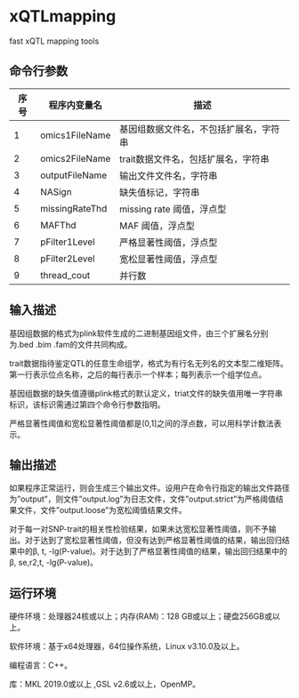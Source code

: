 # xQTLmapping
 fast xQTL mapping tools



##   命令行参数

| 序号 | 程序内变量名   | 描述                                   |
| ---- | -------------- | -------------------------------------- |
| 1    | omics1FileName | 基因组数据文件名，不包括扩展名，字符串 |
| 2    | omics2FileName | trait数据文件名，包括扩展名，字符串    |
| 3    | outputFileName | 输出文件文件名，字符串                 |
| 4    | NASign         | 缺失值标记，字符串                     |
| 5    | missingRateThd | missing rate 阈值，浮点型              |
| 6    | MAFThd         | MAF 阈值，浮点型                       |
| 7    | pFilter1Level  | 严格显著性阈值，浮点型                 |
| 8    | pFilter2Level  | 宽松显著性阈值，浮点型                 |
| 9    | thread_cout    | 并行数                                 |

 

##   输入描述

基因组数据的格式为plink软件生成的二进制基因组文件，由三个扩展名分别为.bed .bim .fam的文件共同构成。

trait数据指待鉴定QTL的任意生命组学，格式为有行名无列名的文本型二维矩阵。第一行表示位点名称，之后的每行表示一个样本；每列表示一个组学位点。

基因组数据的缺失值遵循plink格式的默认定义，triat文件的缺失值用唯一字符串标识，该标识需通过第四个命令行参数指明。

严格显著性阈值和宽松显著性阈值都是(0,1]之间的浮点数，可以用科学计数法表示。



##   输出描述

如果程序正常运行，则会生成三个输出文件。设用户在命令行指定的输出文件路径为”output”，则文件”output.log”为日志文件，文件”output.strict”为严格阈值结果文件，文件”output.loose”为宽松阈值结果文件。

对于每一对SNP-trait的相关性检验结果，如果未达宽松显著性阈值，则不予输出。对于达到了宽松显著性阈值，但没有达到严格显著性阈值的结果，输出回归结果中的β, t, -lg(P-value)。对于达到了严格显著性阈值的结果，输出回归结果中的β, se,r2,t, -lg(P-value)。



## 运行环境

  硬件环境：处理器24核或以上；内存(RAM)：128 GB或以上；硬盘256GB或以上。

  软件环境：基于x64处理器，64位操作系统，Linux v3.10.0及以上。

编程语言：C++。

库：MKL 2019.0或以上 ,GSL v2.6或以上，OpenMP。
